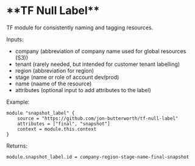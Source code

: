 <h1>**TF Null Label**</h1>

TF module for consistently naming and tagging resources. 

Inputs:
- company (abbreviation of company name used for global resources (S3))
- tenant (rarely needed, but intended for customer tenant labelling)
- region (abbreviation for region)
- stage (name or role of account dev/prod)
- name (naame of the resource)
- attributes (optional input to add attributes to the label)

Example:
```
module "snapshot_label" {
    source = "https://github.com/jon-butterworth/tf-null-label"
    attributes = ["final", "snapshot"]
    context = module.this.context
}
```

Returns:
```
module.snapshot_label.id = company-region-stage-name-final-snapshot
```
